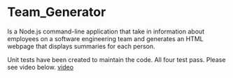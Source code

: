 # Team_Generator

Is a Node.js command-line application that take in information about employees on a software engineering team and generates an HTML webpage that displays summaries for each person. 

Unit tests have been created to maintain the code. All four test pass. Please see video below. 
[video](https://watch.screencastify.com/v/VVMV1mCkHlCEckq8fvfT)